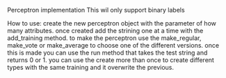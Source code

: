 Perceptron implementation
This wil only support binary labels

How to use:
create the new perceptron object with the parameter of how many attributes.
once created add the strining one at a time with the add_training method.
to make the perceptron use the make_regular, make_vote or make_average to choose one of the different versions. 
once this is made you can use the run method that takes the test string and returns 0 or 1.
you can use the create more than once to create different types with the same training and it overwrite the previous.